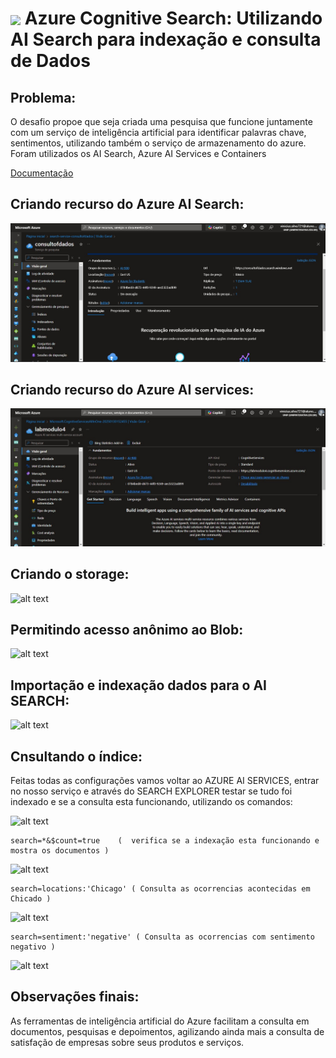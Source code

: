 <h1>
    <a href="https://www.dio.me/">
     <img align="center" width="60px" src="https://hermes.dio.me/lab_projects/badges/619af8f8-d138-4e40-9d48-fec7b318e44d.png"></a>
    <span> 
Azure Cognitive Search: Utilizando AI Search para indexação e consulta de Dados</span>
</h1>

## Problema:

O desafio propoe que seja criada uma pesquisa que funcione juntamente com um serviço de inteligência artificial para identificar palavras chave, sentimentos, utilizando também o serviço de armazenamento do azure. Foram utilizados os AI Search, Azure AI Services e Containers

[Documentação](https://microsoftlearning.github.io/mslearn-ai-fundamentals/Instructions/Labs/11-ai-search.html)

## Criando recurso do Azure AI Search:     

<img src="img/01.jpg">

## Criando recurso do Azure AI services:      

<img src="img/02.jpg">

## Criando o storage:      

![alt text](img/05.PNG)

## Permitindo acesso anônimo ao Blob:      

![alt text](img/06.PNG)


## Importação e indexação dados para o AI SEARCH:      

![alt text](img/08.PNG)

##  Cnsultando o índice:      

Feitas todas as configurações vamos voltar ao AZURE AI SERVICES, entrar no nosso serviço e através do SEARCH EXPLORER testar se tudo foi indexado e se a consulta esta funcionando, utilizando os comandos:

![alt text](img/09.PNG)

```
search=*&$count=true    (  verifica se a indexação esta funcionando e mostra os documentos )
```
![alt text](img/09.PNG)

```
search=locations:'Chicago' ( Consulta as ocorrencias acontecidas em Chicado )
```
![alt text](img/10.PNG)

```
search=sentiment:'negative' ( Consulta as ocorrencias com sentimento negativo )
```
![alt text](img/11.PNG)


## Observações finais:      

As ferramentas de inteligência artificial do Azure facilitam a consulta em documentos, pesquisas e depoimentos, agilizando ainda mais a consulta de satisfação de empresas sobre seus produtos e serviços.
